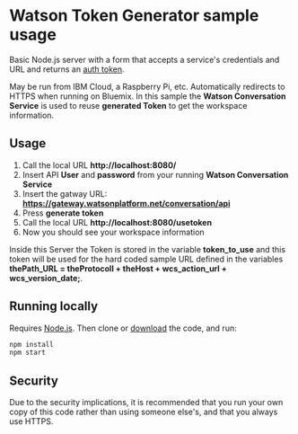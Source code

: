 # Watson Token Generator sample usage

Basic Node.js server with a form that accepts a service's credentials and URL and returns an [auth token](https://www.ibm.com/watson/developercloud/doc/common/getting-started-tokens.html).

May be run from IBM Cloud, a Raspberry Pi, etc. Automatically redirects to HTTPS when running on Bluemix.
In this sample the **Watson Conversation Service** is used to reuse **generated Token** to get the workspace information.

## Usage

1. Call the local URL **http://localhost:8080/**
2. Insert API **User** and **password** from your running **Watson Conversation Service**
3. Insert the gatway URL: **https://gateway.watsonplatform.net/conversation/api**
4. Press **generate token**
5. Call the local URL **http://localhost:8080/usetoken**
6. Now you should see your workspace information

Inside this Server the Token is stored in the variable **token_to_use** and this token will be used for the hard coded sample URL defined in the variables **thePath_URL = theProtocoll + theHost + wcs_action_url + wcs_version_date;**.

## Running locally

Requires [Node.js](https://nodejs.org/en/).
Then clone or [download](https://github.com/watson-developer-cloud/token-generator/archive/master.zip) the code, and run:

```sh
npm install
npm start
```

## Security

Due to the security implications, it is recommended that you run your own copy of this code rather than using someone else's,
and that you always use HTTPS.
